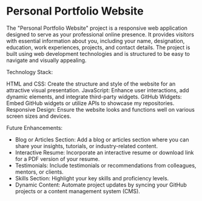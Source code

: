 # Personal Portfolio Website 

The "Personal Portfolio Website" project is a responsive web application designed to serve as your professional online presence.
It provides visitors with essential information about you, including your name, designation, education, work experiences, projects, and contact details. 
The project is built using web development technologies and is structured to be easy to navigate and visually appealing.

Technology Stack:

HTML and CSS: Create the structure and style of the website for an attractive visual presentation.
JavaScript: Enhance user interactions, add dynamic elements, and integrate third-party widgets.
GitHub Widgets: Embed GitHub widgets or utilize APIs to showcase my repositories.
Responsive Design: Ensure the website looks and functions well on various screen sizes and devices.

Future Enhancements:
* Blog or Articles Section: Add a blog or articles section where you can share your insights, tutorials, or industry-related content.
* Interactive Resume: Incorporate an interactive resume or download link for a PDF version of your resume.
* Testimonials: Include testimonials or recommendations from colleagues, mentors, or clients.
* Skills Section: Highlight your key skills and proficiency levels.
* Dynamic Content: Automate project updates by syncing your GitHub projects or a content management system (CMS).
